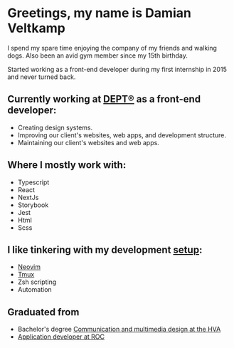 # Greetings, my name is Damian Veltkamp

I spend my spare time enjoying the company of my friends and walking dogs. Also been an avid gym member since my 15th birthday.

Started working as a front-end developer during my first internship in 2015 and never turned back.

## Currently working at [DEPT®](https://www.deptagency.com/nl-nl/) as a front-end developer:

- Creating design systems.
- Improving our client's websites, web apps, and development structure.
- Maintaining our client's websites and web apps.

## Where I mostly work with:

- Typescript
- React
- NextJs
- Storybook
- Jest
- Html
- Scss

## I like tinkering with my development [setup](https://github.com/damianveltkamp/dotfiles):

- [Neovim](https://neovim.io/)
- [Tmux](https://github.com/tmux/tmux/wiki)
- Zsh scripting
- Automation


## Graduated from

- Bachelor's degree [Communication and multimedia design at the HVA](https://www.hva.nl/)
- [Application developer at ROC](https://www.regiocollege.nl/)
